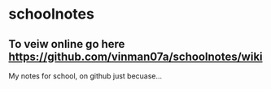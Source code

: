 # schoolnotes

## To veiw online go here https://github.com/vinman07a/schoolnotes/wiki

My notes for school, on github just becuase...
